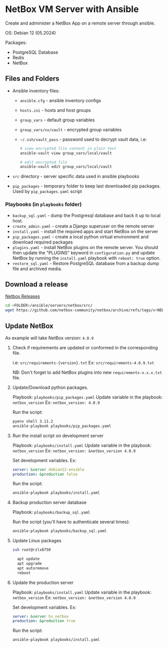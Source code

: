 # NetBox VM Server with Ansible

Create and administer a NetBox App on a remote server through ansible.

OS: Debian 12 (05.2024)

Packages:

- PostgreSQL Database
- Redis
- NetBox

## Files and Folders

- Ansible inventory files:
  - `ansible.cfg` - ansible inventory configs
  - `hosts.ini` - hosts and host groups
  - `group_vars` - default group variables
  - `group_vars/xx/vault` - encrypted group variables
  - `~/.ssh/vault_pass` - password used to decrypt vault data, i.e:

    ```bash
    # view encrypted file content in plain text
    ansible-vault view group_vars/local/vault 

    # edit encrypted file
    ansible-vault edit group_vars/local/vault 
    ```

- `src` directory - server specific data used in ansible playbooks
- `pip_packages` - temporary folder to keep last downloaded pip packages. Used by `pip_packages.yaml` script

### Playbooks (in `playbooks` folder)

- `backup_sql.yaml` - dump the Postgresql database and back it up to local host.
- `create_admin.yaml` - create a Django superuser on the remote server
- `install.yaml` - install the required apps and start NetBox on the server
- `pip_packages.yaml` - create a local python virtual environment and download required packages
- `plugins.yaml` - install NetBox plugins on the remote server. You should then update the "PLUGINS" keyword in `configuration.py` and update NetBox by running the `install.yaml` playbook with `reboot: true` option.
- `restore_sql.yaml` - Restore PostgreSQL database from a backup dump file and archived media.

## Download a release

  [Netbox Releases](https://github.com/netbox-community/netbox/releases)

  ```bash
  cd <FOLDER>/ansible/servers/netbox/src/
  wget https://github.com/netbox-community/netbox/archive/refs/tags/v<NEW_VERSION>.tar.gz
  ```
  
## Update NetBox

As example will take NetBox version: `4.0.9`

1. Check if requirements are updated or conformed in the corresponding file.

    i.e:  `src/requirements-{version}.txt`
    Ex:   `src/requirements-4.0.9.txt`

   NB: Don't forget to add NetBox plugins into new `requirements-x.x.x.txt` file.

2. Update/Download python packages.

    Playbook: `playbooks/pip_packages.yaml`
    Update variable in the playbook: `netbox_version`
      Ex: `netbox_version: 4.0.9`

    Run the script:

    ```bash
    pyenv shell 3.11.2
    ansible-playbook playbooks/pip_packages.yaml 
    ```

3. Run the install script on development server

    Playbook: `playbooks/install.yaml`
    Update variable in the playbook: `netbox_version`
      Ex: `netbox_version: &netbox_version 4.0.9`

    Set development variables. Ex:

    ```yaml
    server: &server debian12-ansible
    production: &production false
    ```

    Run the script:

    ```bash
    ansible-playbook playbooks/install.yaml
    ```

4. Backup production server database

    Playbook: `playbooks/backup_sql.yaml`

    Run the script (you'll have to authenticate several times):

    ```bash
    ansible-playbook playbooks/backup_sql.yaml
    ```

5. Update Linux packages

    ```bash
    ssh root@rzlx8750

      apt update
      apt upgrade
      apt autoremove
      reboot
    ```

6. Update the production server

    Playbook: `playbooks/install.yaml`
    Update variable in the playbook: `netbox_version`
      Ex: `netbox_version: &netbox_version 4.0.9`

    Set development variables. Ex:

    ```yaml
    server: &server hs_netbox 
    production: &production true
    ```

    Run the script:

    ```bash
    ansible-playbook playbooks/install.yaml
    ```
